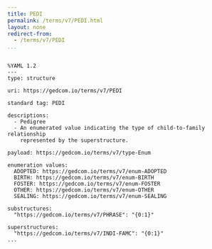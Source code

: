 ```yaml
---
title: PEDI
permalink: /terms/v7/PEDI.html
layout: none
redirect-from:
  - /terms/v7/PEDI
...
```


```

%YAML 1.2
---
type: structure

uri: https://gedcom.io/terms/v7/PEDI

standard tag: PEDI

descriptions:
  - Pedigree
  - An enumerated value indicating the type of child-to-family relationship
    represented by the superstructure.

payload: https://gedcom.io/terms/v7/type-Enum

enumeration values:
  ADOPTED: https://gedcom.io/terms/v7/enum-ADOPTED
  BIRTH: https://gedcom.io/terms/v7/enum-BIRTH
  FOSTER: https://gedcom.io/terms/v7/enum-FOSTER
  OTHER: https://gedcom.io/terms/v7/enum-OTHER
  SEALING: https://gedcom.io/terms/v7/enum-SEALING

substructures:
  "https://gedcom.io/terms/v7/PHRASE": "{0:1}"

superstructures:
  "https://gedcom.io/terms/v7/INDI-FAMC": "{0:1}"
...

```
